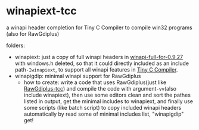 # winapiext-tcc
a winapi header completion for Tiny C Compiler to compile win32 programs (also for RawGdiplus)

folders:
- winapiext: just a copy of full winapi headers in [winapi-full-for-0.9.27](http://download.savannah.gnu.org/releases/tinycc/winapi-full-for-0.9.27.zip "winapi-full-for-0.9.27") with windows.h deleted, so that it could directly included as an include path`-Iwinapiext`, to support all winapi features in [Tiny C Compiler](https://www.bellard.org/tcc/ "Tiny C Compiler").
- winapigdip: minimal winapi support for RawGdiplus
	- how to create: write a code that uses RawGdiplus(just like [RawGdiplus-tcc](https://github.com/Lasereyes5/RawGdiplus-tcc "RawGdiplus-tcc")) and compile the code with argument`-vv`(also include winapiext), then use some editors clean and sort the pathes listed in output, get the minimal includes to winapiext, and finally use some scripts (like batch script) to copy included winapi headers automatically by read some of minimal includes list, "winapigdip" get!
